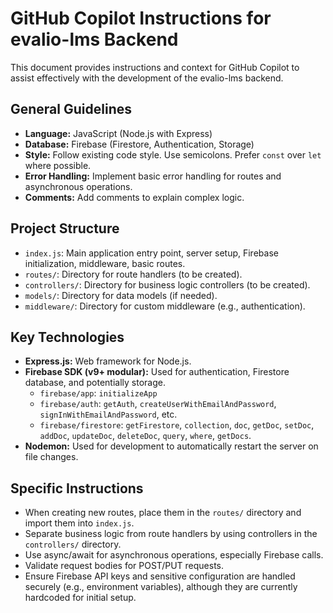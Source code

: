 # GitHub Copilot Instructions for evalio-lms Backend

This document provides instructions and context for GitHub Copilot to assist effectively with the development of the evalio-lms backend.

## General Guidelines

*   **Language:** JavaScript (Node.js with Express)
*   **Database:** Firebase (Firestore, Authentication, Storage)
*   **Style:** Follow existing code style. Use semicolons. Prefer `const` over `let` where possible.
*   **Error Handling:** Implement basic error handling for routes and asynchronous operations.
*   **Comments:** Add comments to explain complex logic.

## Project Structure

*   `index.js`: Main application entry point, server setup, Firebase initialization, middleware, basic routes.
*   `routes/`: Directory for route handlers (to be created).
*   `controllers/`: Directory for business logic controllers (to be created).
*   `models/`: Directory for data models (if needed).
*   `middleware/`: Directory for custom middleware (e.g., authentication).

## Key Technologies

*   **Express.js:** Web framework for Node.js.
*   **Firebase SDK (v9+ modular):** Used for authentication, Firestore database, and potentially storage.
    *   `firebase/app`: `initializeApp`
    *   `firebase/auth`: `getAuth`, `createUserWithEmailAndPassword`, `signInWithEmailAndPassword`, etc.
    *   `firebase/firestore`: `getFirestore`, `collection`, `doc`, `getDoc`, `setDoc`, `addDoc`, `updateDoc`, `deleteDoc`, `query`, `where`, `getDocs`.
*   **Nodemon:** Used for development to automatically restart the server on file changes.

## Specific Instructions

*   When creating new routes, place them in the `routes/` directory and import them into `index.js`.
*   Separate business logic from route handlers by using controllers in the `controllers/` directory.
*   Use async/await for asynchronous operations, especially Firebase calls.
*   Validate request bodies for POST/PUT requests.
*   Ensure Firebase API keys and sensitive configuration are handled securely (e.g., environment variables), although they are currently hardcoded for initial setup.
